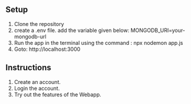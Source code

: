 ## Setup
1. Clone the repository
2. create a .env file.
   add the variable given below:
   MONGODB_URI=your-mongodb-url
3. Run the app in the terminal using the command : npx nodemon app.js
4. Goto: http://localhost:3000

   
## Instructions
1.  Create an account.
2.  Login the account.
3.  Try out the features of the Webapp.
